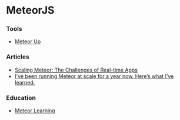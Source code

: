 # MeteorJS

### Tools
- [Meteor Up](https://github.com/zodern/meteor-up)
### Articles
- [Scaling Meteor: The Challenges of Real-time Apps](http://www.discovermeteor.com/blog/scaling-meteor-the-challenges-of-realtime-apps/)
- [I’ve been running Meteor at scale for a year now. Here’s what I’ve learned.](https://medium.freecodecamp.org/scaling-meteor-a-year-on-26ee37588e4b)
### Education
- [Meteor Learning](https://github.com/ericdouglas/Meteor-Learning)
